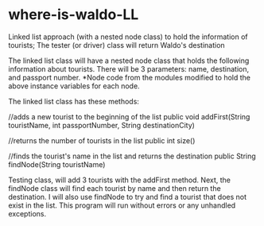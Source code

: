 # where-is-waldo-LL
Linked list approach (with a nested node class) to hold the information of tourists; The tester (or driver) class will return Waldo's destination

The linked list class will have a nested node class that holds the following information about tourists. There will be 3 parameters: name, destination, and passport number.
*Node code from the modules modified to hold the above instance variables for each node.  


The linked list class has these methods:

//adds a new tourist to the beginning of the list
public void addFirst(String touristName, int passportNumber, String destinationCity) 

//returns the number of tourists in the list
public int size() 

//finds the tourist's name in the list and returns the destination
public String findNode(String touristName) 



Testing class, will add 3 tourists with the addFirst method. Next, the findNode class will find each tourist by name and then return the destination. I will also use findNode to try and find a tourist that does not exist in the list. This program will run without errors or any unhandled exceptions.
